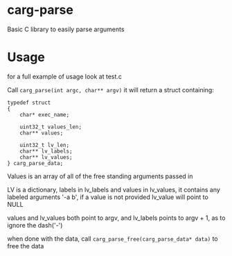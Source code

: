# carg-parse

Basic C library to easily parse arguments

# Usage

for a full example of usage look at test.c

Call
`carg_parse(int argc, char** argv)`
it will return a struct containing:
```
typedef struct 
{
    char* exec_name;

    uint32_t values_len;
    char** values;

    uint32_t lv_len;
    char** lv_labels;
    char** lv_values;
} carg_parse_data;
```

Values is an array of all of the free standing arguments passed in

LV is a dictionary, labels in lv_labels and values in lv_values, it contains any labeled arguments '-a b', if a value is not provided lv_value will point to NULL

values and lv_values both point to argv, and lv_labels points to argv + 1, as to ignore the dash('-')

when done with the data, call
`carg_parse_free(carg_parse_data* data)`
to free the data
